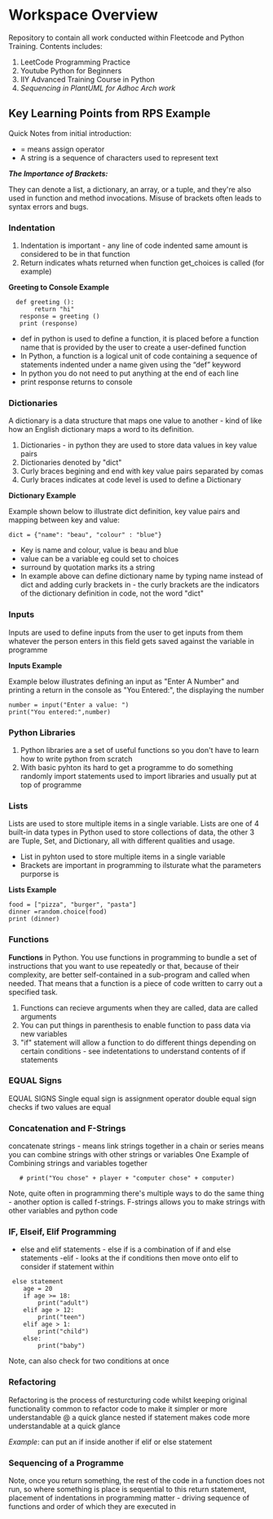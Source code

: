 # Workspace Overview

Repository to contain all work conducted within Fleetcode and Python Training. Contents includes: 

1. LeetCode Programming Practice
2. Youtube Python for Beginners 
3. IIY Advanced Training Course in Python
4. _Sequencing in PlantUML for Adhoc Arch work_ 

## Key Learning Points from RPS Example

Quick Notes from initial introduction:

- = means assign operator 
- A string is a sequence of characters used to represent text

***The Importance of Brackets:***

They can denote a list, a dictionary, an array, or a tuple, and they're also used in function and method invocations. Misuse of brackets often leads to syntax errors and bugs.

### Indentation 

1. Indentation is important - any line of code indented same amount is considered to be in that function
2. Return indicates whats returned when function get_choices is called (for example)

**Greeting to Console Example**

```
  def greeting (): 
       return "hi"
   response = greeting ()
   print (response)
```
- def in python is used to define a function, it is placed before a function name that is provided by the user to create a user-defined function
- In Python, a function is a logical unit of code containing a sequence of statements indented under a name given using the “def” keyword
- In python you do not need to put anything at the end of each line 
- print response returns to console

### Dictionaries 

A dictionary is a data structure that maps one value to another - kind of like how an English dictionary maps a word to its definition.

1. Dictionaries - in python they are used to store data values in key value pairs
2. Dictionaries denoted by "dict" 
3. Curly braces begining and end with key value pairs separated by comas
4. Curly braces indicates at code level is used to define a Dictionary

**Dictionary Example**

Example shown below to illustrate dict definition, key value pairs and mapping between key and value:

```
dict = {"name": "beau", "colour" : "blue"}
```
- Key is name and colour, value is beau and blue 
- value can be a variable eg could set to choices 
- surround by quotation marks its a string
- In example above can define dictionary name by typing name instead of dict and 
 adding curly brackets in - the curly brackets are the indicators of the dictionary definition in code, not the word "dict"

### Inputs 

Inputs are used to define inputs from the user to get inputs from them 
whatever the person enters in this field gets saved against the variable in programme

**Inputs Example**

Example below illustrates defining an input as "Enter A Number" and printing a return in the console as "You Entered:", the displaying the number

```
number = input("Enter a value: ")  
print("You entered:",number)  
```

### Python Libraries 

 1. Python libraries are a set of useful functions so you don't have to learn 
 how to write python from scratch
 2. With basic pyhton its hard to get a programme to do something randomly
 import statements used to import libraries and usually put at top of programme

### Lists

Lists are used to store multiple items in a single variable. Lists are one of 4 built-in data types in Python used to store collections of data, the other 3 are Tuple, Set, and Dictionary, all with different qualities and usage.

- List in pyhton used to store multiple items in a single variable
- Brackets are important in programming to ilsturate what the parameters purporse is

**Lists Example**

```
food = ["pizza", "burger", "pasta"]
dinner =random.choice(food)
print (dinner)
```
### Functions

**Functions** in Python. You use functions in programming to bundle a set of instructions that you want to use repeatedly or that, because of their complexity, are better self-contained in a sub-program and called when needed. That means that a function is a piece of code written to carry out a specified task.

 1. Functions can recieve arguments when they are called, data are called arguments
 2. You can put things in parenthesis to enable function to pass data via new variables 
 3. "if" statement will allow a function to do different things depending on certain 
 conditions - see indetentations to understand contents of if statements

### EQUAL Signs

 EQUAL SIGNS
 Single equal sign is assignment operator
 double equal sign checks if two values are equal 

### Concatenation and F-Strings

 concatenate strings - means link strings together in a chain or series
 means you can combine strings with other strings or variables
 One Example of Combining strings and variables together

```
   # print("You chose" + player + "computer chose" + computer)
```

Note, quite often in programming there's multiple ways to do the same thing - another option is called f-strings. F-strings allows you to make strings with other variables and python code

### IF, Elseif, Elif Programming

- else and elif statements - else if is a combination of if and else statements 
-elif - looks at the if conditions then move onto elif to consider if statement within
 
```
 else statement 
    age = 20 
    if age >= 18: 
        print("adult")
    elif age > 12:
        print("teen")
    elif age > 1:
        print("child")
    else:
        print("baby") 
```
Note, can also check for two conditions at once 

### Refactoring 

 Refactoring is the process of resturcturing code whilst keeping original functionality 
 common to refactor code to make it simpler or more understandable @ a quick glance
 nested if statement makes code more understandable at a quick glance 

_Example_: can put an if inside another if elif or else statement

### Sequencing of a Programme

Note, once you return something, the rest of the code in a function does not run, so where something is place is sequential to this return statement, placement of indentations in programming matter - driving sequence of functions and order of which they are executed in 